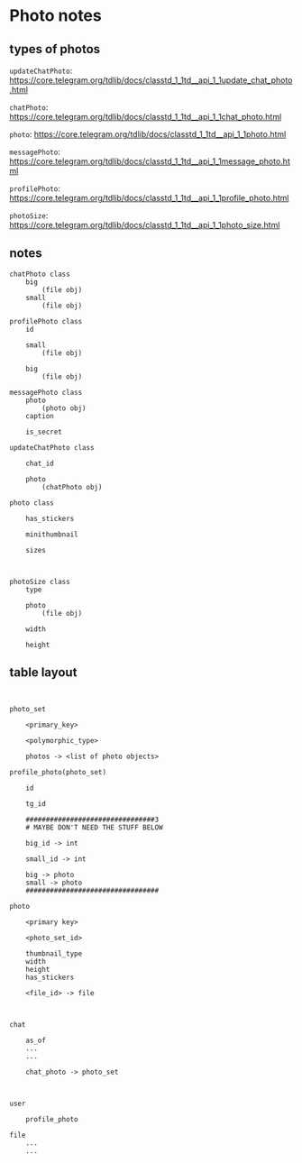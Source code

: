 # Photo notes

## types of photos

`updateChatPhoto`: https://core.telegram.org/tdlib/docs/classtd_1_1td__api_1_1update_chat_photo.html

`chatPhoto`: https://core.telegram.org/tdlib/docs/classtd_1_1td__api_1_1chat_photo.html

`photo`: https://core.telegram.org/tdlib/docs/classtd_1_1td__api_1_1photo.html

`messagePhoto`: https://core.telegram.org/tdlib/docs/classtd_1_1td__api_1_1message_photo.html

`profilePhoto`: https://core.telegram.org/tdlib/docs/classtd_1_1td__api_1_1profile_photo.html

`photoSize`: https://core.telegram.org/tdlib/docs/classtd_1_1td__api_1_1photo_size.html

## notes

```
chatPhoto class
    big
        (file obj)
    small
        (file obj)

```

```
profilePhoto class
    id

    small
        (file obj)

    big
        (file obj)

```

```
messagePhoto class
    photo
        (photo obj)
    caption

    is_secret

```

```
updateChatPhoto class

    chat_id

    photo
        (chatPhoto obj)
```

```
photo class

    has_stickers

    minithumbnail

    sizes



```

```
photoSize class
    type

    photo
        (file obj)

    width

    height

```


## table layout

```


photo_set

    <primary_key>

    <polymorphic_type>

    photos -> <list of photo objects>

profile_photo(photo_set)

    id

    tg_id

    ################################3
    # MAYBE DON'T NEED THE STUFF BELOW

    big_id -> int

    small_id -> int

    big -> photo
    small -> photo
    #################################

photo

    <primary key>

    <photo_set_id>

    thumbnail_type
    width
    height
    has_stickers

    <file_id> -> file



chat

    as_of
    ...
    ...

    chat_photo -> photo_set



user

    profile_photo

file
    ...
    ...



```